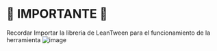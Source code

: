 # 🚧 IMPORTANTE 🚧
Recordar Importar la libreria de LeanTween para el funcionamiento de la herramienta
![image](https://github.com/SebastianJDev/UI_ANIMATIONS/assets/104598507/d427ad60-755e-43bd-9147-a7111186197b)
